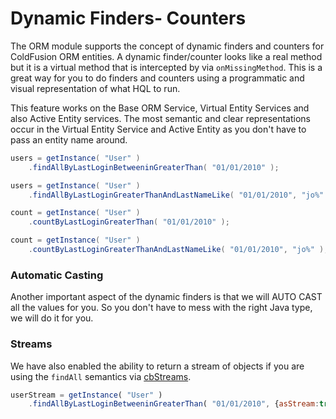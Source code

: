 # Dynamic Finders- Counters

The ORM module supports the concept of dynamic finders and counters for ColdFusion ORM entities. A dynamic finder/counter looks like a real method but it is a virtual method that is intercepted by via `onMissingMethod`. This is a great way for you to do finders and counters using a programmatic and visual representation of what HQL to run.

This feature works on the Base ORM Service, Virtual Entity Services and also Active Entity services. The most semantic and clear representations occur in the Virtual Entity Service and Active Entity as you don't have to pass an entity name around.

```java
users = getInstance( "User" )
    .findAllByLastLoginBetweeninGreaterThan( "01/01/2010" );

users = getInstance( "User" )
    .findAllByLastLoginGreaterThanAndLastNameLike( "01/01/2010", "jo%" );

count = getInstance( "User" )
    .countByLastLoginGreaterThan( "01/01/2010" );

count = getInstance( "User" )
    .countByLastLoginGreaterThanAndLastNameLike( "01/01/2010", "jo%" );
```

### Automatic Casting

Another important aspect of the dynamic finders is that we will AUTO CAST all the values for you.  So you don't have to mess with the right Java type, we will do it for you.

### Streams

We have also enabled the ability to return a stream of objects if you are using the `findAll` semantics via [cbStreams](https://forgebox.io/view/cbStreams).

```javascript
userStream = getInstance( "User" )
    .findAllByLastLoginBetweeninGreaterThan( "01/01/2010", {asStream:true} );
```



